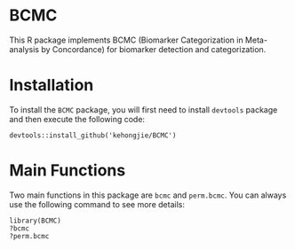 # BCMC

This R package implements BCMC (Biomarker Categorization in Meta-analysis by Concordance) for biomarker detection and categorization.

# Installation

To install the `BCMC` package, you will first need to install `devtools` package and then execute the following code: 

```
devtools::install_github('kehongjie/BCMC')
```

# Main Functions

Two main functions in this package are `bcmc` and `perm.bcmc`. You can always use the following command to see more details:

```
library(BCMC)
?bcmc
?perm.bcmc
```

